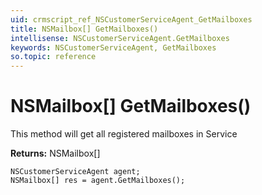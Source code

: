 ```yaml
---
uid: crmscript_ref_NSCustomerServiceAgent_GetMailboxes
title: NSMailbox[] GetMailboxes()
intellisense: NSCustomerServiceAgent.GetMailboxes
keywords: NSCustomerServiceAgent, GetMailboxes
so.topic: reference
---
```


# NSMailbox[] GetMailboxes()

This method will get all registered mailboxes in Service

**Returns:** NSMailbox[]

```crmscript
NSCustomerServiceAgent agent;
NSMailbox[] res = agent.GetMailboxes();
```

